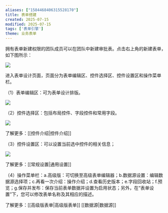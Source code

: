 ```yaml
---
aliases: ["1584468406315528170"]
title: 表单搭建
created: 2025-07-15
modified: 2025-07-15
tags: ['表单引擎']
theme: 业务表单
---
```


拥有表单新建权限的团队成员可以在团队中新建审批表。点击右上角的新建表单，如下图所示：

![](https://myhelpdoc.oss-cn-heyuan.aliyuncs.com/mdimages/8d4454a1a475bf46af7ab29c4398603e.jpg)

进入表单设计页面，页面分为表单编辑区、控件选择区、控件设置区和操作菜单栏。

（1）表单编辑区：可为表单设计排版。

![](https://myhelpdoc.oss-cn-heyuan.aliyuncs.com/mdimages/8b7c0cec1eee2e021d9d8df56b412167.jpg)

（2）控件选择区：包括布局控件、字段控件和常用字段。

![](https://myhelpdoc.oss-cn-heyuan.aliyuncs.com/mdimages/919c93826d7ea09e5a177384ca94a07c.jpg)

了解更多：[[控件介绍|控件介绍]]

（3）控件设置区：可以设置当前选中控件的相关信息；

![](https://myhelpdoc.oss-cn-heyuan.aliyuncs.com/mdimages/c19e4a4d51b4dd36ac11b98dbb39e144.jpg)

了解更多：[[常规设置|通用设置]]

（4）操作菜单栏：a.高级版：可切换至高级表单编辑器；b.数据源设置：编辑数据源选择项；c.再看一次介绍：操作介绍；d.查看历史版本；e.字段回收站；f.预览；g.保存并发布：保存当前表单数据并设置为启用状态；另外，在“表单设置”下，您可以修改表单名称及其相应的描述。

了解更多：[[高级版表单|高级版表单]] [[数据源|数据源]]

